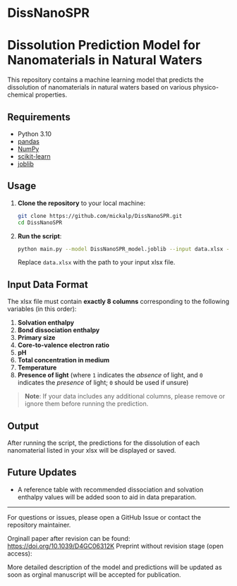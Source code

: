 # DissNanoSPR

# Dissolution Prediction Model for Nanomaterials in Natural Waters

This repository contains a machine learning model that predicts the dissolution of nanomaterials in natural waters based on various physico-chemical properties.

## Requirements

- Python 3.10
- [pandas](https://pypi.org/project/pandas/)  
- [NumPy](https://pypi.org/project/numpy/)  
- [scikit-learn](https://pypi.org/project/scikit-learn/)  
- [joblib](https://pypi.org/project/joblib/)  



## Usage

1. **Clone the repository** to your local machine:
   ```bash
   git clone https://github.com/mickalp/DissNanoSPR.git
   cd DissNanoSPR
   ```

2. **Run the script**:
   ```bash
   python main.py --model DissNanoSPR_model.joblib --input data.xlsx --output predictions.xlsx
   ```
   Replace `data.xlsx` with the path to your input xlsx file.

## Input Data Format

The xlsx file must contain **exactly 8 columns** corresponding to the following variables (in this order):

1. **Solvation enthalpy**  
2. **Bond dissociation enthalpy**  
3. **Primary size**  
4. **Core-to-valence electron ratio**  
5. **pH**  
6. **Total concentration in medium**  
7. **Temperature**  
8. **Presence of light** (where `1` indicates the *absence* of light, and `0` indicates the *presence* of light; `0` should be used if unsure)

> **Note**: If your data includes any additional columns, please remove or ignore them before running the prediction.

## Output

After running the script, the predictions for the dissolution of each nanomaterial listed in your xlsx will be displayed or saved.

## Future Updates

- A reference table with recommended dissociation and solvation enthalpy values will be added soon to aid in data preparation.

---

For questions or issues, please open a GitHub Issue or contact the repository maintainer.

Orginall paper after revision can be found: https://doi.org/10.1039/D4GC06312K 
Preprint without revision stage (open access): 

More detailed description of the model and predictions will be updated as soon as orginal manuscript will be accepted for publication.
